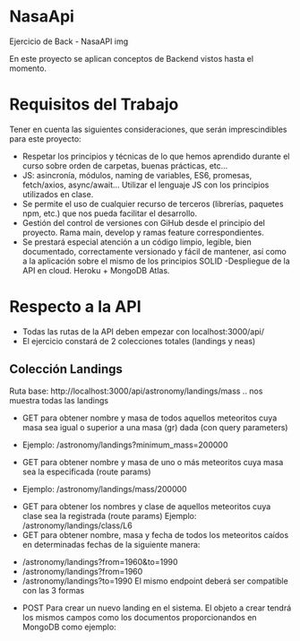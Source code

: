 # NasaApi

Ejercicio de Back - NasaAPI
img

En este proyecto se aplican conceptos de Backend vistos hasta el momento. 

# Requisitos del Trabajo
Tener en cuenta las siguientes consideraciones, que serán imprescindibles para este proyecto:

- Respetar los principios y técnicas de lo que hemos aprendido durante el curso sobre orden de carpetas, buenas prácticas, etc...
- JS: asincronía, módulos, naming de variables, ES6, promesas, fetch/axios, async/await... Utilizar el lenguaje JS con los principios utilizados en clase.
- Se permite el uso de cualquier recurso de terceros (librerías, paquetes npm, etc.) que nos pueda facilitar el desarrollo.
- Gestión del control de versiones con GiHub desde el principio del proyecto. Rama main, develop y ramas feature correspondientes.
- Se prestará especial atención a un código limpio, legible, bien documentado, correctamente versionado y fácil de mantener, así como a la aplicación sobre   el mismo de los principios SOLID
-Despliegue de la API en cloud. Heroku + MongoDB Atlas.

# Respecto a la API
- Todas las rutas de la API deben empezar con localhost:3000/api/
- El ejercicio constará de 2 colecciones totales (landings y neas)

## Colección Landings
Ruta base: http://localhost:3000/api/astronomy/landings/mass .. nos muestra todas las landings

- GET para obtener nombre y masa de todos aquellos meteoritos cuya masa sea igual o superior a una masa (gr) dada (con query parameters)​
* Ejemplo: /astronomy/landings?minimum_mass=200000​
- GET para obtener nombre y masa de uno o más meteoritos cuya masa sea la especificada (route params)
* Ejemplo: /astronomy/landings/mass/200000​
- GET para obtener los nombres y clase de aquellos meteoritos cuya clase sea la registrada (route params)
Ejemplo: /astronomy/landings/class/L6​
- GET para obtener nombre, masa y fecha de todos los meteoritos caídos en determinadas fechas de la siguiente manera:
* /astronomy/landings?from=1960&to=1990
* /astronomy/landings?from=1960
* /astronomy/landings?to=1990
El mismo endpoint deberá ser compatible con las 3 formas
- POST Para crear un nuevo landing en el sistema. El objeto a crear tendrá los mismos campos como los documentos proporcionandos en MongoDB como ejemplo:





